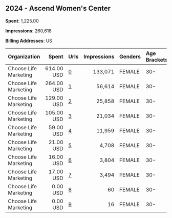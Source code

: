 ## 2024 - Ascend Women's Center 
**Spent**: 1,225.00

**Impressions**: 260,618

**Billing Addresses**: US

|Organization|Spent|Urls|Impressions|Genders|Age Brackets|Country Codes|
|:---|---:|:---|---:|:---|:---|:---|
|Choose Life Marketing|614.00 USD|[0](https://www.snap.com/political-ads/asset/691516db66fdc01a6cb23a36d16a56e0a8579cb63f1a35fdc4f408d0212ff03c?mediaType=png)|133,071|FEMALE|30-|united states|
|Choose Life Marketing|264.00 USD|[1](https://www.snap.com/political-ads/asset/61921feefa10d61525a083bbd5a3a7946576f6dd0479668069cd1fdc2e38408f?mediaType=png)|56,614|FEMALE|30-|united states|
|Choose Life Marketing|129.00 USD|[2](https://www.snap.com/political-ads/asset/75adb4279688d6ed8db85f9cddaa61f28afcf0a0e74965ed014d1101bd2894cb?mediaType=png)|25,858|FEMALE|30-|united states|
|Choose Life Marketing|105.00 USD|[3](https://www.snap.com/political-ads/asset/54237e9201f5026a623b3077663e0637f9110ab2e17a8847a470913b8d332ce4?mediaType=png)|21,034|FEMALE|30-|united states|
|Choose Life Marketing|59.00 USD|[4](https://www.snap.com/political-ads/asset/aa7b1ee96c6a73419723fea8412f534217ea1805e26e2ee10d03f07f402a3b3c?mediaType=png)|11,959|FEMALE|30-|united states|
|Choose Life Marketing|21.00 USD|[5](https://www.snap.com/political-ads/asset/4ee82709c75609187ed068dd81d358f88c71d647741e9d014c58b77833bbedad?mediaType=png)|4,708|FEMALE|30-|united states|
|Choose Life Marketing|16.00 USD|[6](https://www.snap.com/political-ads/asset/68a94292e0a2adf60b4aac37e761342a332c507bfed8d89b571f173e49e1e631?mediaType=png)|3,804|FEMALE|30-|united states|
|Choose Life Marketing|17.00 USD|[7](https://www.snap.com/political-ads/asset/b407b2db6fbbf17e658d6647497e2c89fc1596fb547074fa7bf539e01abec125?mediaType=png)|3,494|FEMALE|30-|united states|
|Choose Life Marketing|0.00 USD|[8](https://www.snap.com/political-ads/asset/012802836439167b7067c0dc7fdbf198bf8e6078f86e155ad36d8f0b6e300e42?mediaType=png)|60|FEMALE|30-|united states|
|Choose Life Marketing|0.00 USD|[9](https://www.snap.com/political-ads/asset/d2480ceac8d99f23c1801f5ad8d7b093165a97ccaa5999153da2c71b054223bf?mediaType=png)|16|FEMALE|30-|united states|

